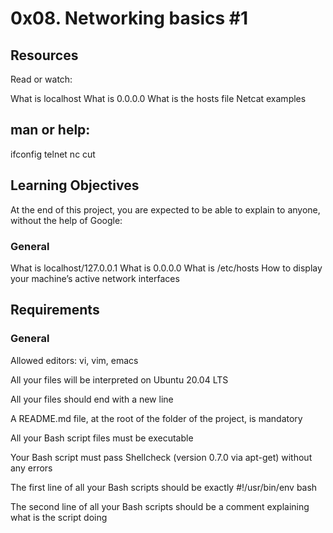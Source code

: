 # 0x08. Networking basics #1

## Resources
Read or watch:

What is localhost
What is 0.0.0.0
What is the hosts file
Netcat examples

## man or help:

ifconfig
telnet
nc
cut

## Learning Objectives
At the end of this project, you are expected to be able to explain to anyone, without the help of Google:

### General

What is localhost/127.0.0.1
What is 0.0.0.0
What is /etc/hosts
How to display your machine’s active network interfaces

## Requirements

### General

Allowed editors: vi, vim, emacs

All your files will be interpreted on Ubuntu 20.04 LTS

All your files should end with a new line

A README.md file, at the root of the folder of the project, is mandatory

All your Bash script files must be executable

Your Bash script must pass Shellcheck (version 0.7.0 via apt-get) without any errors

The first line of all your Bash scripts should be exactly #!/usr/bin/env bash

The second line of all your Bash scripts should be a comment explaining what is the script doing
